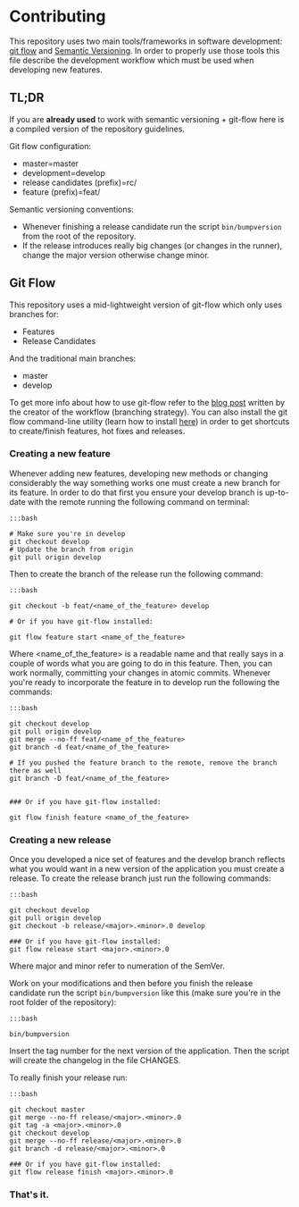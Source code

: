 # Contributing

This repository uses two main tools/frameworks in software development: 
[git flow](http://nvie.com/posts/a-successful-git-branching-model/) and 
[Semantic Versioning](http://semver.org/).
In order to properly use those tools this file describe the development 
workflow which must be used when developing new features.

## TL;DR

If you are **already used** to work with semantic versioning + git-flow 
here is a compiled version of the repository guidelines.

Git flow configuration:
 * master=master
 * development=develop
 * release candidates (prefix)=rc/
 * feature (prefix)=feat/
 
Semantic versioning conventions:
 * Whenever finishing a release candidate run the script ```bin/bumpversion``` 
 from the root of the repository.
 * If the release introduces really big changes (or changes in the runner), 
 change the major version otherwise change minor.
 

## Git Flow

This repository uses a mid-lightweight version of git-flow which only uses
branches for:

 * Features
 * Release Candidates
 
And the traditional main branches:

 * master
 * develop

To get more info about how to use git-flow refer to the 
[blog post](http://nvie.com/posts/a-successful-git-branching-model/) written
by the creator of the workflow (branching strategy).
You can also install the git flow command-line utility (learn how to install 
[here](https://github.com/nvie/gitflow/wiki/Installation)) in order to get 
shortcuts to create/finish features, hot fixes and releases.

### Creating a new feature

Whenever adding new features, developing new methods or changing considerably
the way something works one must create a new branch for its feature.
In order to do that first you ensure your develop branch is up-to-date with the
remote running the following command on terminal:

```
:::bash

# Make sure you're in develop
git checkout develop 
# Update the branch from origin
git pull origin develop
```

Then to create the branch of the release run the following command:

```
:::bash

git checkout -b feat/<name_of_the_feature> develop

# Or if you have git-flow installed:

git flow feature start <name_of_the_feature>
```

Where <name_of_the_feature> is a readable name and that really says
in a couple of words what you are going to do in this feature. 
Then, you can work normally, committing your changes in atomic 
 commits.
Whenever you're ready to incorporate the feature in to develop run the 
following the commands:

```
:::bash

git checkout develop
git pull origin develop
git merge --no-ff feat/<name_of_the_feature>
git branch -d feat/<name_of_the_feature>

# If you pushed the feature branch to the remote, remove the branch there as well 
git branch -D feat/<name_of_the_feature>


### Or if you have git-flow installed:

git flow finish feature <name_of_the_feature>
```

### Creating a new release

Once you developed a nice set of features and the develop branch reflects what you
would want in a new version of the application you must create a release.
To create the release branch just run the following commands:

```
:::bash 

git checkout develop 
git pull origin develop
git checkout -b release/<major>.<minor>.0 develop

### Or if you have git-flow installed:
git flow release start <major>.<minor>.0
```

Where major and minor refer to numeration of the SemVer.

Work on your modifications and then before you finish the release candidate run the 
script ```bin/bumpversion``` like this (make sure you're in the root folder of the 
repository):

```
:::bash

bin/bumpversion
```

Insert the tag number for the next version of the application. Then the script will
create the changelog in the file CHANGES.

To really finish your release run:

```
:::bash

git checkout master
git merge --no-ff release/<major>.<minor>.0 
git tag -a <major>.<minor>.0
git checkout develop
git merge --no-ff release/<major>.<minor>.0 
git branch -d release/<major>.<minor>.0

### Or if you have git-flow installed:
git flow release finish <major>.<minor>.0
```


### That's it. ###
